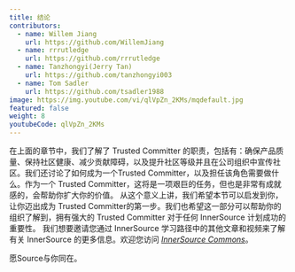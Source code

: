 ```yaml
---
title: 结论
contributors:
  - name: Willem Jiang
    url: https://github.com/WillemJiang
  - name: rrrutledge
    url: https://github.com/rrrutledge
  - name: Tanzhongyi(Jerry Tan)
    url: https://github.com/tanzhongyi003
  - name: Tom Sadler
    url: https://github.com/tsadler1988
image: https://img.youtube.com/vi/qlVpZn_2KMs/mqdefault.jpg
featured: false
weight: 8
youtubeCode: qlVpZn_2KMs
---
```

<div class="paragraph">
<p>在上面的章节中，我们了解了 Trusted Committer 的职责，包括有：确保产品质量、保持社区健康、减少贡献障碍，以及提升社区等级并且在公司组织中宣传社区。我们还讨论了如何成为一个Trusted Committer，以及担任该角色需要做什么。作为一个 Trusted Committer，这将是一项艰巨的任务，但也是非常有成就感的，会帮助你扩大你的价值。 从这个意义上讲，我们希望本节可以启发到你，让你迈出成为 Trusted Committer的第一步。我们也希望这一部分可以帮助你的组织了解到，拥有强大的 Trusted Committer 对于任何 InnerSource 计划成功的重要性。 我们想要邀请您通过 InnerSource 学习路径中的其他文章和视频来了解有关 InnerSource 的更多信息。欢迎您访问 <a href="http://innersourcecommons.org/"><em>InnerSource Commons</em></a>。</p>
</div>
<div class="paragraph">
<p>愿Source与你同在。</p>
</div>
<!--- This file autogenerated from https://github.com/InnerSourceCommons/InnerSourceLearningPath/blob/main/scripts -->